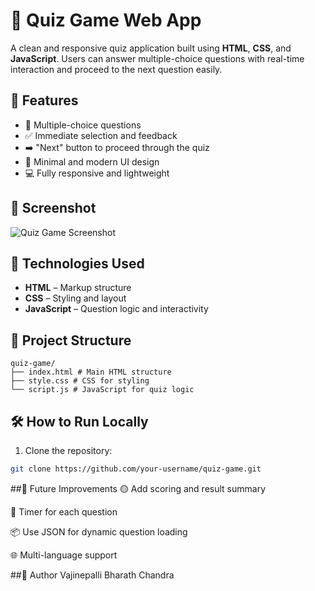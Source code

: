 # 🧠 Quiz Game Web App

A clean and responsive quiz application built using **HTML**, **CSS**, and **JavaScript**. Users can answer multiple-choice questions with real-time interaction and proceed to the next question easily.

## 🚀 Features

- 🎯 Multiple-choice questions
- ✅ Immediate selection and feedback
- ➡️ "Next" button to proceed through the quiz
- 🎨 Minimal and modern UI design
- 💻 Fully responsive and lightweight

## 📸 Screenshot

![Quiz Game Screenshot](818468b9-efb8-4bf4-98c4-8fd9b23fed37.png)

## 🧱 Technologies Used

- **HTML** – Markup structure
- **CSS** – Styling and layout
- **JavaScript** – Question logic and interactivity

## 📂 Project Structure
```
quiz-game/
├── index.html # Main HTML structure
├── style.css # CSS for styling
└── script.js # JavaScript for quiz logic
```

## 🛠️ How to Run Locally

1. Clone the repository:
```bash
git clone https://github.com/your-username/quiz-game.git
```
##🧩 Future Improvements
🟡 Add scoring and result summary

🔢 Timer for each question

📦 Use JSON for dynamic question loading

🌐 Multi-language support

##🙌 Author
Vajinepalli Bharath Chandra
